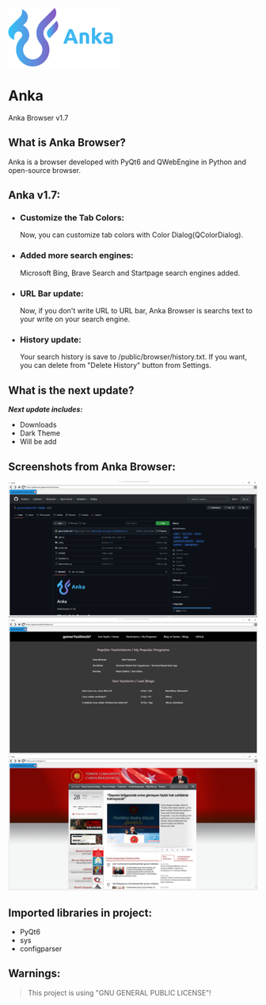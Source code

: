 ![Anka](public/img/logo.png)
# Anka

Anka Browser v1.7

## What is Anka Browser?

Anka is a browser developed with PyQt6 and QWebEngine in Python and open-source browser.

## Anka v1.7:

- ### Customize the Tab Colors:
  Now, you can customize tab colors with Color Dialog(QColorDialog).

- ### Added more search engines:
  Microsoft Bing, Brave Search and Startpage search engines added.

- ### URL Bar update:
  Now, if you don't write URL to URL bar, Anka Browser is searchs text to your write on your search engine.

- ### History update:
  Your search history is save to /public/browser/history.txt. If you want, you can delete from "Delete History" button from Settings.
 

## What is the next update?
***Next update includes:***

- Downloads
- Dark Theme
- Will be add

## Screenshots from Anka Browser:
![Screenshot](./.github/docs/img/image.png)
![Screenshot2](./.github/docs/img/image-1.png)
![Screenshot3](./.github/docs/img/image-2.png)

## Imported libraries in project:

- PyQt6
- sys
- configparser

## Warnings:
> This project is using "GNU GENERAL PUBLIC LICENSE"!
